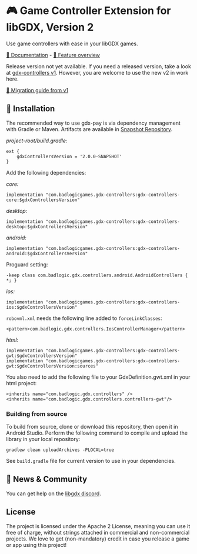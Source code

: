 # 🎮️ Game Controller Extension for libGDX, Version 2

Use game controllers with ease in your libGDX games.

[📖️ Documentation](https://github.com/libgdx/gdx-controllers/wiki) - [🎁️ Feature overview](https://github.com/libgdx/gdx-controllers/wiki/Features)

Release version not yet available. If you need a released version, take a look at
[gdx-controllers v1](https://github.com/libgdx/libgdx/wiki/Controllers). However, you are
welcome to use the new v2 in work here.

[🚀️ Migration guide from v1](https://github.com/libgdx/gdx-controllers/wiki/Migrate-from-v1)

## 💾️ Installation

The recommended way to use gdx-pay is via dependency management with Gradle or Maven. Artifacts are available in
[Snapshot Repository](https://oss.sonatype.org/content/repositories/snapshots/com/badlogicgames/gdx-controllers/).

*project-root/build.gradle:*

    ext {
        gdxControllersVersion = '2.0.0-SNAPSHOT'
    }

Add the following dependencies:

*core:*
```
implementation "com.badlogicgames.gdx-controllers:gdx-controllers-core:$gdxControllersVersion"
```
*desktop:*
```
implementation "com.badlogicgames.gdx-controllers:gdx-controllers-desktop:$gdxControllersVersion"
```
*android:*
```
implementation "com.badlogicgames.gdx-controllers:gdx-controllers-android:$gdxControllersVersion"
```
Proguard setting:
```
-keep class com.badlogic.gdx.controllers.android.AndroidControllers { *; }
```

*ios:*
```
implementation "com.badlogicgames.gdx-controllers:gdx-controllers-ios:$gdxControllersVersion"
```
`robovml.xml` needs the following line added to `forceLinkClasses`:
```
<pattern>com.badlogic.gdx.controllers.IosControllerManager</pattern> 
```
*html:*
```
implementation "com.badlogicgames.gdx-controllers:gdx-controllers-gwt:$gdxControllersVersion"
implementation "com.badlogicgames.gdx-controllers:gdx-controllers-gwt:$gdxControllersVersion:sources"
```
You also need to add the following file to your GdxDefinition.gwt.xml in your html project:
```
<inherits name="com.badlogic.gdx.controllers" />
<inherits name="com.badlogic.gdx.controllers.controllers-gwt"/>
```

### Building from source
To build from source, clone or download this repository, then open it in Android Studio. Perform the following command to compile and upload the library in your local repository:

    gradlew clean uploadArchives -PLOCAL=true
    
See `build.gradle` file for current version to use in your dependencies.

## 🤝️ News & Community

You can get help on the [libgdx discord](https://discord.gg/6pgDK9F).

## License

The project is licensed under the Apache 2 License, meaning you can use it free of charge, without strings attached in commercial and non-commercial projects. We love to get (non-mandatory) credit in case you release a game or app using this project!
